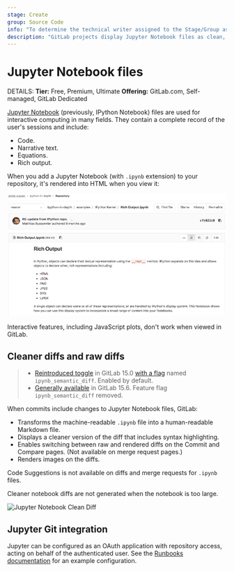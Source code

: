 ```yaml
---
stage: Create
group: Source Code
info: "To determine the technical writer assigned to the Stage/Group associated with this page, see https://handbook.gitlab.com/handbook/product/ux/technical-writing/#assignments"
description: "GitLab projects display Jupyter Notebook files as clean, human-readable files instead of raw files."
---
```

# Jupyter Notebook files

DETAILS:
**Tier:** Free, Premium, Ultimate
**Offering:** GitLab.com, Self-managed, GitLab Dedicated

[Jupyter Notebook](https://jupyter.org/) (previously, IPython Notebook) files are used for
interactive computing in many fields. They contain a complete record of the
user's sessions and include:

- Code.
- Narrative text.
- Equations.
- Rich output.

When you add a Jupyter Notebook (with `.ipynb` extension) to your repository,
it's rendered into HTML when you view it:

![Jupyter Notebook Rich Output](../img/jupyter_notebook.png)

Interactive features, including JavaScript plots, don't work when viewed in
GitLab.

## Cleaner diffs and raw diffs

> - [Reintroduced toggle](https://gitlab.com/gitlab-org/gitlab/-/merge_requests/85079) in GitLab 15.0 [with a flag](../../../../../administration/feature_flags.md) named `ipynb_semantic_diff`. Enabled by default.
> - [Generally available](https://gitlab.com/gitlab-org/gitlab/-/merge_requests/95373) in GitLab 15.6. Feature flag `ipynb_semantic_diff` removed.

When commits include changes to Jupyter Notebook files, GitLab:

- Transforms the machine-readable `.ipynb` file into a human-readable Markdown file.
- Displays a cleaner version of the diff that includes syntax highlighting.
- Enables switching between raw and rendered diffs on the Commit and Compare pages. (Not available on merge request pages.)
- Renders images on the diffs.

Code Suggestions is not available on diffs and merge requests for `.ipynb` files.

Cleaner notebook diffs are not generated when the notebook is too large.

![Jupyter Notebook Clean Diff](../img/jupyter_notebook_diff_v14_5.png)

## Jupyter Git integration

Jupyter can be configured as an OAuth application with repository access, acting
on behalf of the authenticated user. See the
[Runbooks documentation](../../../clusters/runbooks/index.md) for an
example configuration.
